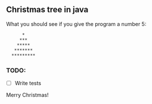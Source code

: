 ## Christmas tree in java

What you should see if you give the program a number 5:

          *
         ***
        *****
       *******
      *********
      
### TODO:

- [ ] Write tests



Merry Christmas!
